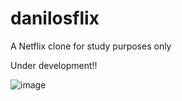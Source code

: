 # danilosflix
A Netflix clone for study purposes only

Under development!!

![image](https://user-images.githubusercontent.com/73409121/155422883-79e0f526-1e04-49f8-bce3-c77fd64ff568.png)


